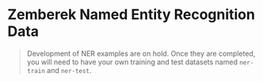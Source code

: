 # Zemberek Named Entity Recognition Data
> Development of NER examples are on hold. Once they are completed, you will need to have your own training and test datasets named `ner-train` and `ner-test`.